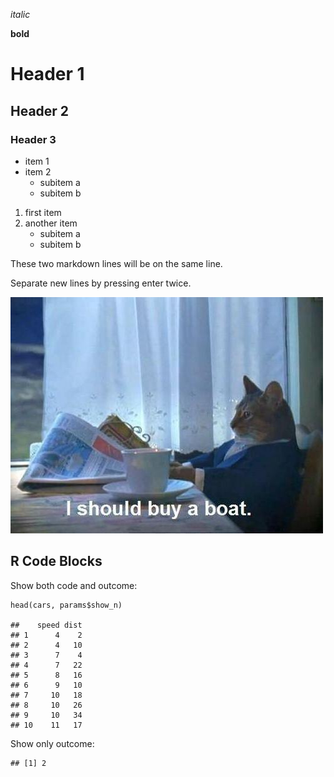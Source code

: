 *italic*

**bold**

Header 1
========

Header 2
--------

### Header 3

-   item 1
-   item 2
    -   subitem a
    -   subitem b

1.  first item
2.  another item
    -   subitem a
    -   subitem b

These two markdown lines will be on the same line.

Separate new lines by pressing enter twice.

![A cat](boat-cat.jpg)

R Code Blocks
-------------

Show both code and outcome:

    head(cars, params$show_n)

    ##    speed dist
    ## 1      4    2
    ## 2      4   10
    ## 3      7    4
    ## 4      7   22
    ## 5      8   16
    ## 6      9   10
    ## 7     10   18
    ## 8     10   26
    ## 9     10   34
    ## 10    11   17

Show only outcome:

    ## [1] 2
